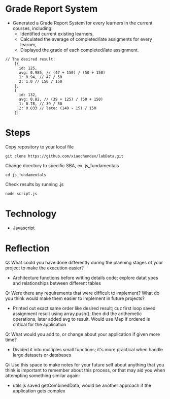 # Grade Report System
- Generated a Grade Report System for every learners in the current courses, including:
    - Identified current existing learners,
    - Calculated the average of completed/late assigments for every learner,
    - Displayed the grade of each completed/late assignment.

```
// The desired result:
    [{
      id: 125,
      avg: 0.985, // (47 + 150) / (50 + 150)
      1: 0.94, // 47 / 50
      2: 1.0 // 150 / 150
    },
    {
      id: 132,
      avg: 0.82, // (39 + 125) / (50 + 150)
      1: 0.78, // 39 / 50
      2: 0.833 // late: (140 - 15) / 150
    }]
```
# Steps
Copy repository to your local file

```
git clone https://github.com/xiaochendev/labData.git
```

Change directory to specific SBA, ex. js_fundamentals
```
cd js_fundamentals
```

Check results by running .js 
```
node script.js
```

# Technology
- Javascript

# Reflection

Q: What could you have done differently during the planning stages of your project to make the execution easier?
- Architecture functions before writing details code; explore datat ypes and relationships between different tables

Q: Were there any requirements that were difficult to implement? What do you think would make them easier to implement in future projects?
- Printed out exact same order like desired result; cuz first loop saved assignment result using array.push(); then did the arithemetic operations, later added avg to result. Would use Map if ordered is critical for the application

Q: What would you add to, or change about your application if given more time?
- Divided it into multiples small functions; it's more practical when handle large datasets or databases

Q: Use this space to make notes for your future self about anything that you think is important to remember about this process, or that may aid you when attempting something similar again:
- utils.js saved getCombinedData, would be another approach if the application gets complex